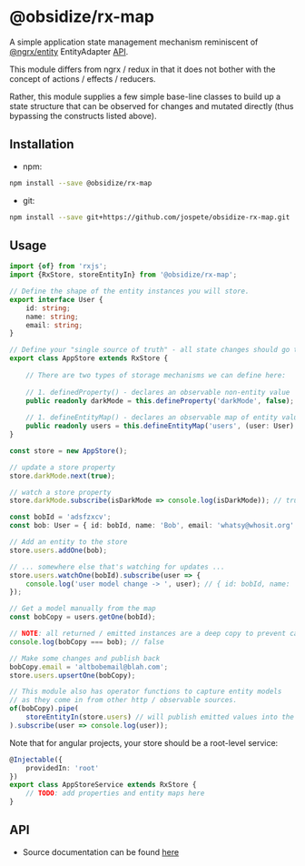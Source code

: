 # @obsidize/rx-map

A simple application state management mechanism reminiscent of  [@ngrx/entity](https://ngrx.io/api/entity) EntityAdapter [API](https://ngrx.io/guide/entity/adapter#adapter-collection-methods).

This module differs from ngrx / redux in that it does not bother with the concept of actions / effects / reducers.

Rather, this module supplies a few simple base-line classes to build up a state structure that can be observed for changes and mutated directly (thus bypassing the constructs listed above).

## Installation

- npm:

```bash
npm install --save @obsidize/rx-map
```

- git:

```bash
npm install --save git+https://github.com/jospete/obsidize-rx-map.git
```

## Usage

```typescript
import {of} from 'rxjs';
import {RxStore, storeEntityIn} from '@obsidize/rx-map';

// Define the shape of the entity instances you will store.
export interface User {
	id: string;
	name: string;
	email: string;
}

// Define your "single source of truth" - all state changes should go through an instance of this.
export class AppStore extends RxStore {
	
	// There are two types of storage mechanisms we can define here:
	
	// 1. definedProperty() - declares an observable non-entity value
	public readonly darkMode = this.defineProperty('darkMode', false);
	
	// 1. defineEntityMap() - declares an observable map of entity values
	public readonly users = this.defineEntityMap('users', (user: User) => user.id);
}

const store = new AppStore();

// update a store property
store.darkMode.next(true);

// watch a store property
store.darkMode.subscribe(isDarkMode => console.log(isDarkMode)); // true

const bobId = 'adsfzxcv';
const bob: User = { id: bobId, name: 'Bob', email: 'whatsy@whosit.org' };

// Add an entity to the store
store.users.addOne(bob);

// ... somewhere else that's watching for updates ...
store.users.watchOne(bobId).subscribe(user => {
	console.log('user model change -> ', user); // { id: bobId, name: 'Bob', email: 'whatsy@whosit.org' }
});

// Get a model manually from the map
const bobCopy = users.getOne(bobId);

// NOTE: all returned / emitted instances are a deep copy to prevent callers from bypassing change detection
console.log(bobCopy === bob); // false

// Make some changes and publish back
bobCopy.email = 'altbobemail@blah.com';
store.users.upsertOne(bobCopy);

// This module also has operator functions to capture entity models 
// as they come in from other http / observable sources.
of(bobCopy).pipe(
	storeEntityIn(store.users) // will publish emitted values into the 'users' map by side-effect
).subscribe(user => console.log(user));
```

Note that for angular projects, your store should be a root-level service:

```typescript
@Injectable({
	providedIn: 'root'
})
export class AppStoreService extends RxStore {
	// TODO: add properties and entity maps here
}
```

## API

- Source documentation can be found [here](https://jospete.github.io/obsidize-rx-map/)